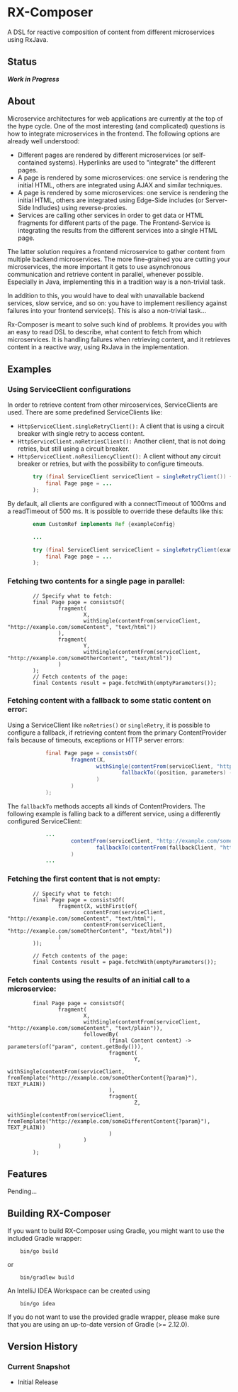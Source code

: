 # RX-Composer

A DSL for reactive composition of content from different microservices using RxJava.

## Status

_**Work in Progress**_

## About

Microservice architectures for web applications are currently at the top of the hype cycle. One of the most interesting (and complicated)
questions is how to integrate microservices in the frontend. The following options are already well understood:
* Different pages are rendered by different microservices (or self-contained systems). Hyperlinks are used to "integrate" the different pages.
* A page is rendered by some microservices: one service is rendering the initial HTML, others are integrated using AJAX and similar techniques.
* A page is rendered by some microservices: one service is rendering the initial HTML, others are integrated using Edge-Side includes (or Server-Side Indludes) using reverse-proxies.
* Services are calling other services in order to get data or HTML fragments for different parts of the page. The Frontend-Service is integrating the results from the different services into a single HTML page.

The latter solution requires a frontend microservice to gather content from multiple backend microservices. The more fine-grained you are cutting your microservices, the more important it gets to use asynchronous communication and retrieve content in parallel, whenever possible. Especially in Java, implementing this in a tradition way is a non-trivial task.

In addition to this, you would have to deal with unavailable backend services, slow service, and so on: you have to implement resiliency against failures into your frontend service(s). This is also a non-trivial task...

Rx-Composer is meant to solve such kind of problems. It provides you with an easy to read DSL to describe, what content to fetch from which microservices. It is handling failures when retrieving content, and it retrieves content in a reactive way, using RxJava in the implementation.

## Examples

### Using ServiceClient configurations

In order to retrieve content from other mircoservices, ServiceClients are used. There are some predefined
ServiceClients like:
* `HttpServiceClient.singleRetryClient():` A client that is using a circuit breaker with single retry to access content.
* `HttpServiceClient.noRetriesClient():` Another client, that is not doing retries, but still using a circuit breaker.
* `HttpServiceClient.noResiliencyClient():` A client without any circuit breaker or retries, but with the possibility to
 configure timeouts.

```java
        try (final ServiceClient serviceClient = singleRetryClient()) {
            final Page page = ...
        );

```

By default, all clients are configured with a connectTimeout of 1000ms and a readTimeout of 500 ms. It is possible to override these
defaults like this:

```java
        enum CustomRef implements Ref {exampleConfig}

        ...

        try (final ServiceClient serviceClient = singleRetryClient(exampleConfig, 200, 50)) {
            final Page page = ...
        );

```

### Fetching two contents for a single page in parallel:
       
            // Specify what to fetch:
            final Page page = consistsOf(
                    fragment(
                            X,
                            withSingle(contentFrom(serviceClient, "http://example.com/someContent", "text/html"))
                    ),
                    fragment(
                            Y,
                            withSingle(contentFrom(serviceClient, "http://example.com/someOtherContent", "text/html"))
                    )
            );
            // Fetch contents of the page:
            final Contents result = page.fetchWith(emptyParameters());

### Fetching content with a fallback to some static content on error:

Using a ServiceClient like `noRetries()` or `singleRetry`, it is possible to configure a fallback, if retrieving content
from the primary ContentProvider fails because of timeouts, exceptions or HTTP server errors:

```java
            final Page page = consistsOf(
                    fragment(X,
                            withSingle(contentFrom(serviceClient, "http://example.com/someContent", TEXT_PLAIN,
                                    fallbackTo((position, parameters) -> just(fallbackContent(position, "Some Fallback Content"))))
                            )
                    )
            );

```

The `fallbackTo` methods accepts all kinds of ContentProviders. The following example is falling back to a different
service, using a differently configured ServiceClient:

```java
            ...
                    contentFrom(serviceClient, "http://example.com/someContent", TEXT_PLAIN,
                            fallbackTo(contentFrom(fallbackClient, "http://example.com/someFallbackContent", TEXT_PLAIN))
                    )
            ...

```

### Fetching the first content that is not empty:

            // Specify what to fetch:
            final Page page = consistsOf(
                    fragment(X, withFirst(of(
                            contentFrom(serviceClient, "http://example.com/someContent", "text/html"),
                            contentFrom(serviceClient, "http://example.com/someOtherContent", "text/html"))
                    )
            ));

            // Fetch contents of the page:
            final Contents result = page.fetchWith(emptyParameters());

### Fetch contents using the results of an initial call to a microservice:

            final Page page = consistsOf(
                    fragment(
                            X,
                            withSingle(contentFrom(serviceClient, "http://example.com/someContent", "text/plain")),
                            followedBy(
                                    (final Content content) -> parameters(of("param", content.getBody())),
                                    fragment(
                                            Y,
                                            withSingle(contentFrom(serviceClient, fromTemplate("http://example.com/someOtherContent{?param}"), TEXT_PLAIN))
                                    ),
                                    fragment(
                                            Z,
                                            withSingle(contentFrom(serviceClient, fromTemplate("http://example.com/someDifferentContent{?param}"), TEXT_PLAIN))
                                    )
                            )
                    )
            );
            
## Features

Pending...

## Building RX-Composer

If you want to build RX-Composer using Gradle, you might want to use
 the included Gradle wrapper:

```
    bin/go build
```
 or

```
    bin/gradlew build
```

 An IntelliJ IDEA Workspace can be created using

```
    bin/go idea
```

If you do not want to use the provided gradle wrapper, please make sure
that you are using an up-to-date version of Gradle (>= 2.12.0).

## Version History

### Current Snapshot

* Initial Release
